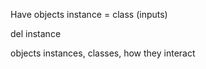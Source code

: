 Have objects
instance = class (inputs)

del instance

objects instances, classes, how they interact
